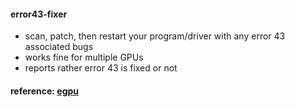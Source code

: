#### error43-fixer
- scan, patch, then restart your program/driver with any error 43 associated bugs
- works fine for multiple GPUs
- reports rather error 43 is fixed or not

#### reference: [egpu](https://egpu.io/nvidia-error43-fixer)
